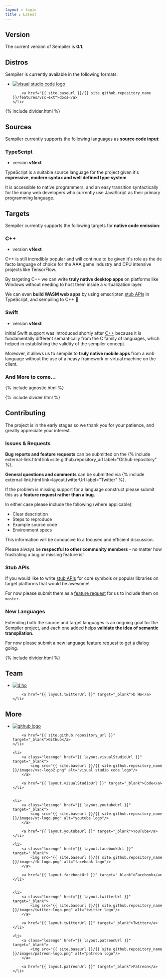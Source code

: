 ```yaml
---
layout : topic
title : Latest
---
```


## <a name="version"></a>Version

The current version of Sempiler is **0.1**.

## <a name="distros"></a>Distros

Sempiler is currently available in the following formats:

<ul class="media-list">
    <li>
        <a class="lozenge" href="https://marketplace.visualstudio.com/search?term=sempiler&amp;target=VSCode&amp;category=All%20categories&amp;sortBy=Relevance">
            <img src="{{ site.baseurl }}/{{ site.github.repository_name }}/images/vsc-logo2.png" alt="visual studio code logo"/>
        </a>

        <a href="{{ site.baseurl }}/{{ site.github.repository_name }}/features/vsc-ext">docs</a>
    </li>
</ul>

{% include divider.html %}

## <a name="sources"></a>Sources

Sempiler currently supports the following languages as **source code input**:

### <a name="typescript"></a>TypeScript

<ul class='feature-meta lozenge left-align bottom-gutter'>
    <li>version <strong>vNext</strong></li>
</ul>

TypeScript is a suitable source language for the project given it's **expressive, modern syntax and well defined type system**. 

It is accessible to native programmers, and an easy transition syntactically for the many web developers who currently use JavaScript as their primary programming language.

## <a name="targets"></a>Targets

Sempiler currently supports the following targets for **native code emission**:

### <a name="c++"></a>C++
<ul class='feature-meta lozenge left-align bottom-gutter'>
    <li>version <strong>vNext</strong></li>
</ul>

C++ is still incredibly popular and will continue to be given it's role as the de facto language of choice for the AAA game industry and CPU intensive projects like TensorFlow.

By targeting C++ we can write **truly native desktop apps** on platforms like Windows without needing to host them inside a virtualization layer.

We can even **build WASM web apps** by using emscripten [stub APIs](stub-apis) in TypeScript, and sempiling to C++ 🤖

### <a name="Swift"></a>Swift
<ul class='feature-meta lozenge left-align bottom-gutter'>
    <li>version <strong>vNext</strong></li>
</ul>

Initial Swift support was introduced shortly after [C++](#c++) because it is fundamentally different semantically from the C family of languages, which helped in establishing the validity of the sempiler concept.

Moreover, it allows us to sempile to **truly native mobile apps** from a *web* language without the use of a heavy framework or virtual machine on the client.

### And More to come...


{% include agnostic.html %}

{% include divider.html %}

## <a name="contributing"></a>Contributing

The project is in the early stages so we thank you for your patience, and greatly appreciate your interest. 

### <a name="issues-and-requests"></a>Issues & Requests

**Bug reports and feature requests** can be submitted on the {% include external-link.html link=site.github.repository_url label="Github repository" %}. 

**General questions and comments** can be submitted via {% include external-link.html link=layout.twitterUrl label="Twitter" %}.

If the problem is missing support for a language construct please submit this as a **feature request rather than a bug**.


In either case please include the following (where applicable):
- Clear description
- Steps to reproduce
- Example source code
- Environment specs

This information will be conducive to a focused and efficient discussion.

Please always be **respectful to other community members** - no matter how frustrating a bug or missing feature is!

### <a name="stub-apis"></a>Stub APIs

If you would like to write [stub APIs](stub-apis) for core symbols or popular libraries on target platforms that would be awesome! 

For now please submit them as a [feature request](#issues-and-requests) for us to include them on `master`. 

### <a name="new-languages"></a>New Languages

Extending both the source and target languages is an ongoing goal for the Sempiler project, and each one added helps **validate the idea of semantic transpilation**.

For now please submit a new language [feature request](#issues-and-requests) to get a dialog going.


{% include divider.html %}

## <a name="team"></a>Team

<ul class="media-list">
    <li>
        <a class="lozenge" href="{{ layout.twitterUrl }}" target="_blank">
            <img src="{{ site.baseurl }}/{{ site.github.repository_name }}/images/dho.png" alt="d ho"/>
        </a>

        <a href="{{ layout.twitterUrl }}" target="_blank">D Ho</a>
    </li>
</ul>


## <a name="more"></a>More



<ul class="media-list">
    <li>
        <a class="lozenge" href="{{ site.github.repository_url }}" target="_blank">
            <img src="{{ site.baseurl }}/{{ site.github.repository_name }}/images/github-logo2.png" alt="github logo"/>
        </a>

        <a href="{{ site.github.repository_url }}" target="_blank">Github</a>
    </li>    
    
    <li>
        <a class="lozenge" href="{{ layout.visualStudioUrl }}" target="_blank">
            <img src="{{ site.baseurl }}/{{ site.github.repository_name }}/images/vsc-logo2.png" alt="visual studio code logo"/>
        </a>

        <a href="{{ layout.visualStudioUrl }}" target="_blank">Code</a>
    </li>


    <li>
        <a class="lozenge" href="{{ layout.youtubeUrl }}" target="_blank">
            <img src="{{ site.baseurl }}/{{ site.github.repository_name }}/images/yt-logo.png" alt="youtube logo"/>
        </a>

        <a href="{{ layout.youtubeUrl }}" target="_blank">YouTube</a>
    </li>

    <li>
        <a class="lozenge" href="{{ layout.facebookUrl }}" target="_blank">
            <img src="{{ site.baseurl }}/{{ site.github.repository_name }}/images/fb-logo.png" alt="facebook logo"/>
        </a>

        <a href="{{ layout.facebookUrl }}" target="_blank">Facebook</a>
    </li>
    
    
    <li>
        <a class="lozenge" href="{{ layout.twitterUrl }}" target="_blank">
            <img src="{{ site.baseurl }}/{{ site.github.repository_name }}/images/twitter-logo.png" alt="twitter logo"/>
        </a>

        <a href="{{ layout.twitterUrl }}" target="_blank">Twitter</a>
    </li>

    <li>
        <a class="lozenge" href="{{ layout.patreonUrl }}" target="_blank">
            <img src="{{ site.baseurl }}/{{ site.github.repository_name }}/images/patreon-logo.png" alt="patreon logo"/>
        </a>

        <a href="{{ layout.patreonUrl }}" target="_blank">Patreon</a>
    </li>
</ul>